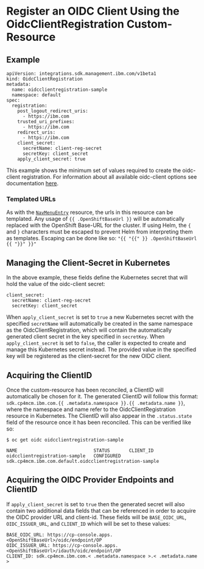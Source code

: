 # Register an OIDC Client Using the OidcClientRegistration Custom-Resource
## Example
```
apiVersion: integrations.sdk.management.ibm.com/v1beta1
kind: OidcClientRegistration
metadata:
  name: oidcclientregistration-sample
  namespace: default
spec:
  registration:
    post_logout_redirect_uris:
      - https://ibm.com
    trusted_uri_prefixes:
      - https://ibm.com
    redirect_uris:
      - https://ibm.com
    client_secret:
      secretName: client-reg-secret
      secretKey: client_secret
    apply_client_secret: true
```
This example shows the minimum set of values required to create the oidc-client registration. For information about all available oidc-client options see documentation [here](https://www.ibm.com/support/knowledgecenter/SSEQTP_liberty/com.ibm.websphere.wlp.doc/ae/twlp_client_registration.html).
### Templated URLs
As with the [`NavMenuEntry`](../navmenu_integration/README.MD) resource, the urls in this resource can be templated. Any usage of `{{ .OpenShiftBaseUrl }}` will be automatically replaced with the OpenShift Base-URL for the cluster. If using Helm, the `{` and `}` characters must be escaped to prevent Helm from interpreting them as templates. Escaping can be done like so: `"{{ "{{" }} .OpenShiftBaseUrl {{ "}}" }}"`
## Managing the Client-Secret in Kubernetes
In the above example, these fields define the Kubernetes secret that will hold the value of the oidc-client secret:
```
client_secret:
  secretName: client-reg-secret
  secretKey: client_secret
```
When `apply_client_secret` is set to `true` a new Kubernetes secret with the specified `secretName` will automatically be created in the same namespace as the OidcClientRegistration, which will contain the automatically generated client secret in the key specified in `secretKey`. When `apply_client_secret` is set to `false`, the caller is expected to create and manage this Kubernetes secret instead. The provided value in the specified key will be registered as the client-secret for the new OIDC client.
## Acquiring the ClientID
Once the custom-resource has been reconciled, a ClientID will automatically be chosen for it. The generated ClientID will follow this format: `sdk.cp4mcm.ibm.com.{{ .metadata.namespace }}.{{ .metadata.name }}`, where the namespace and name refer to the OidcClientRegistration resource in Kubernetes. The ClientID will also appear in the `.status.state` field of the resource once it has been reconciled. This can be verified like so:
```
$ oc get oidc oidcclientregistration-sample

NAME                            STATUS       CLIENT_ID
oidcclientregistration-sample   CONFIGURED   sdk.cp4mcm.ibm.com.default.oidcclientregistration-sample
```
## Acquiring the OIDC Provider Endpoints and ClientID
If `apply_client_secret` is set to `true` then the generated secret will also contain two additional data fields that can be referenced in order to acquire the OIDC provider URL and client-id. These fields will be `BASE_OIDC_URL`, `OIDC_ISSUER_URL`, and `CLIENT_ID` which will be set to these values:
```
BASE_OIDC_URL: https://cp-console.apps.<OpenShiftBaseUrl>/oidc/endpoint/OP
OIDC_ISSUER_URL: https://cp-console.apps.<OpenShiftBaseUrl>/idauth/oidc/endpoint/OP
CLIENT_ID: sdk.cp4mcm.ibm.com.< .metadata.namespace >.< .metadata.name >
```
